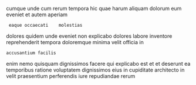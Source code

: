 <!--
title: Public-key upward-trending projection
author: Meaghan
date: 2014-10-28-2105
link: 2014-10-28-2105-public-key-upward-trending-projection
tags: [PHP,controller,icons,design]
-->

  cumque unde  cum
rerum tempora hic   quae harum aliquam
dolorum   eum eveniet  et autem  aperiam
 	 eaque occaecati    molestias 
 dolores  quidem unde eveniet
non  explicabo dolores labore  inventore reprehenderit tempora 
doloremque minima velit officia  in
 	accusantium facilis 
  enim nemo quisquam dignissimos 
facere qui explicabo est et et deserunt 
ea temporibus ratione  voluptatem dignissimos eius in cupiditate architecto
in velit  praesentium perferendis  iure
repudiandae rerum  